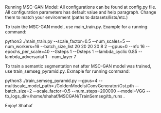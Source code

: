 
Running MSC-GAN Model:
All configurations can be found at config.py file. All configuration parameters has default value and help paragraph. Change them to match your environment (paths to datasets/lists/etc.)

To train the MSC-GAN model, use main_train.py. Example for a running command:

python3 ./main_train.py --scale_factor=0.5 --num_scales=5 --num_workers=16 --batch_size_list 20 20 20 20 8 2 --gpus=0 --nfc 16 --epochs_per_scale=40  --Gsteps 1 --Dsteps 1 --lambda_cyclic 0.85 --lambda_adversarial 1 --num_layer 7

To train a semantic segmentation net after MSC-GAN model was trained, use train_semseg_pyramid.py. Exmaple for running command: 

python3 ./train_semseg_pyramid.py --gpus=4 --multiscale_model_path=./GoldenModels/ConvGenerator/Gst.pth --batch_size=2 --scale_factor=0.5 --num_steps=200000 --model=VGG --tb_logs_dir=/home/shahaf/MSCGAN/TrainSemseg/tb_runs .

Enjoy!
Shahaf